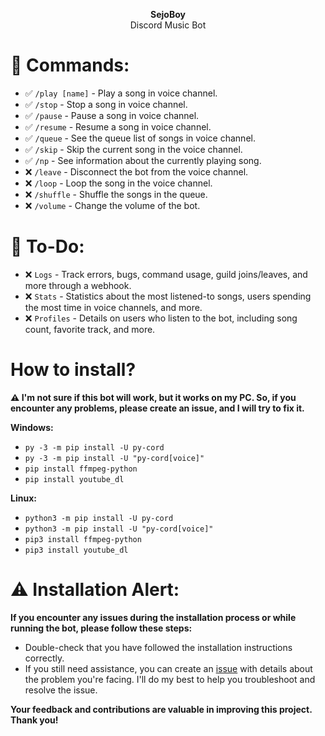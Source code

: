 <p align="center"><b>SejoBoy</b><br>Discord Music Bot</p>

# 📜 Commands:

- ✅ `/play [name]` - Play a song in voice channel.
- ✅ `/stop` - Stop a song in voice channel.
- ✅ `/pause` - Pause a song in voice channel.
- ✅ `/resume` - Resume a song in voice channel.
- ✅ `/queue` - See the queue list of songs in voice channel.
- ✅ `/skip` - Skip the current song in the voice channel.
- ✅ `/np` - See information about the currently playing song.
- ❌ `/leave` - Disconnect the bot from the voice channel.
- ❌ `/loop` - Loop the song in the voice channel.
- ❌ `/shuffle` - Shuffle the songs in the queue.
- ❌ `/volume` - Change the volume of the bot.

# 📝 To-Do:

- ❌ `Logs` - Track errors, bugs, command usage, guild joins/leaves, and more through a webhook.
- ❌ `Stats` - Statistics about the most listened-to songs, users spending the most time in voice channels, and more.
- ❌ `Profiles` - Details on users who listen to the bot, including song count, favorite track, and more.
<h1>How to install?</h1>

<b>⚠️ I'm not sure if this bot will work, but it works on my PC. So, if you encounter any problems, please create an issue, and I will try to fix it.</b><br>

<b>Windows:</b> 
- `py -3 -m pip install -U py-cord`
- `py -3 -m pip install -U "py-cord[voice]"`
- `pip install ffmpeg-python`
- `pip install youtube_dl`

<b>Linux:</b> 
- `python3 -m pip install -U py-cord`
- `python3 -m pip install -U "py-cord[voice]"`
- `pip3 install ffmpeg-python`
- `pip3 install youtube_dl`

# ⚠️ Installation Alert:

<b>If you encounter any issues during the installation process or while running the bot, please follow these steps:</b>

- Double-check that you have followed the installation instructions correctly.
- If you still need assistance, you can create an [issue](https://github.com/Seekiii/SejoBoy-Discord-Music-Python-Bot/issues) with details about the problem you're facing. I'll do my best to help you troubleshoot and resolve the issue.

<b>Your feedback and contributions are valuable in improving this project. Thank you!</b>
